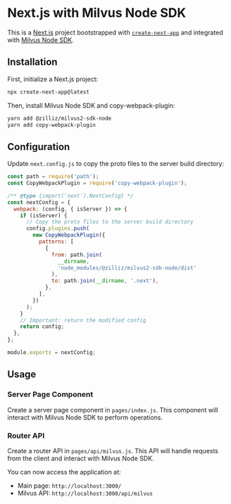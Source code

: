 # Next.js with Milvus Node SDK

This is a [Next.js](https://nextjs.org/) project bootstrapped with [`create-next-app`](https://github.com/vercel/next.js/tree/canary/packages/create-next-app) and integrated with [Milvus Node SDK](https://github.com/milvus-io/milvus-sdk-node).

## Installation

First, initialize a Next.js project:

```bash
npx create-next-app@latest
```

Then, install Milvus Node SDK and copy-webpack-plugin:

```bash
yarn add @zilliz/milvus2-sdk-node
yarn add copy-webpack-plugin
```

## Configuration

Update `next.config.js` to copy the proto files to the server build directory:

```javascript
const path = require('path');
const CopyWebpackPlugin = require('copy-webpack-plugin');

/** @type {import('next').NextConfig} */
const nextConfig = {
  webpack: (config, { isServer }) => {
    if (isServer) {
      // Copy the proto files to the server build directory
      config.plugins.push(
        new CopyWebpackPlugin({
          patterns: [
            {
              from: path.join(
                __dirname,
                'node_modules/@zilliz/milvus2-sdk-node/dist'
              ),
              to: path.join(__dirname, '.next'),
            },
          ],
        })
      );
    }
    // Important: return the modified config
    return config;
  },
};

module.exports = nextConfig;
```

## Usage

### Server Page Component

Create a server page component in `pages/index.js`. This component will interact with Milvus Node SDK to perform operations.

### Router API

Create a router API in `pages/api/milvus.js`. This API will handle requests from the client and interact with Milvus Node SDK.

You can now access the application at:

- Main page: `http://localhost:3000/`
- Milvus API: `http://localhost:3000/api/milvus`
